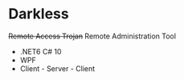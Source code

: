 # Darkless
~~Remote Access Trojan~~ Remote Administration Tool
- .NET6 C# 10
- WPF
- Client - Server - Client
